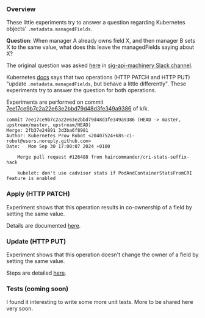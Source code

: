### Overview

These little experiments try to answer a question regarding Kubernetes objects' `.metadata.managedFields`.

**Question**: When manager A already owns field X, and then manager B sets X to the same value, what does this leave the managedFields saying about X?

The original question was asked [here](https://kubernetes.slack.com/archives/C0EG7JC6T/p1726079535895249) in [sig-api-machinery Slack channel](https://kubernetes.slack.com/messages/sig-api-machinery). 

Kubernetes [docs](https://kubernetes.io/docs/reference/using-api/server-side-apply/#apply-and-update) says that two operations (HTTP PATCH and HTTP PUT) "update `.metadata.managedFields`, but behave a little differently". These experiments try to answer the question for both operations.

Experiments are performed on commit [7ee17ce9b7c2a22e63e2bbd79d48d3fe349a9386](https://github.com/kubernetes/kubernetes/tree/7ee17ce9b7c2a22e63e2bbd79d48d3fe349a9386) of k/k.
```
commit 7ee17ce9b7c2a22e63e2bbd79d48d3fe349a9386 (HEAD -> master, upstream/master, upstream/HEAD)
Merge: 2fb37e24891 3d3ba6f8981
Author: Kubernetes Prow Robot <20407524+k8s-ci-robot@users.noreply.github.com>
Date:   Mon Sep 30 17:00:07 2024 +0100

    Merge pull request #126488 from haircommander/cri-stats-suffix-hack
    
    kubelet: don't use cadvisor stats if PodAndContainerStatsFromCRI feature is enabled
```

### Apply (HTTP PATCH)
Experiment shows that this operation results in co-ownership of a field by setting the same value.

Details are documented [here](./apply_HTTP-PATCH.md).

### Update (HTTP PUT)
Experiment shows that this operation doesn't change the owner of a field by setting the same value.

Steps are detailed [here](./update_HTTP-PUT.md).

### Tests (coming soon)
I found it interesting to write some more unit tests. More to be shared here very soon.
